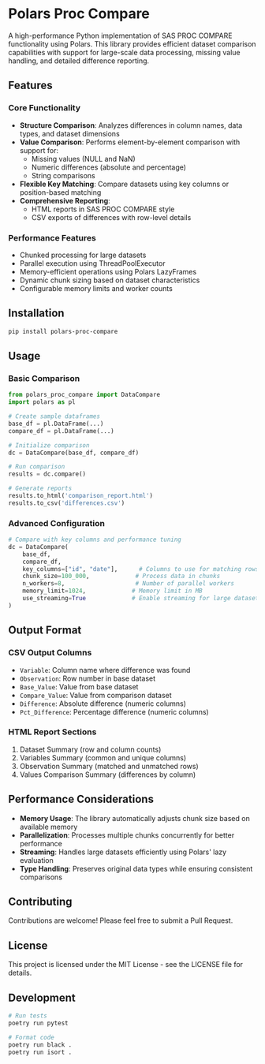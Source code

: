 # Polars Proc Compare

A high-performance Python implementation of SAS PROC COMPARE functionality using Polars. This library provides efficient dataset comparison capabilities with support for large-scale data processing, missing value handling, and detailed difference reporting.

## Features

### Core Functionality
- **Structure Comparison**: Analyzes differences in column names, data types, and dataset dimensions
- **Value Comparison**: Performs element-by-element comparison with support for:
  - Missing values (NULL and NaN)
  - Numeric differences (absolute and percentage)
  - String comparisons
- **Flexible Key Matching**: Compare datasets using key columns or position-based matching
- **Comprehensive Reporting**:
  - HTML reports in SAS PROC COMPARE style
  - CSV exports of differences with row-level details

### Performance Features
- Chunked processing for large datasets
- Parallel execution using ThreadPoolExecutor
- Memory-efficient operations using Polars LazyFrames
- Dynamic chunk sizing based on dataset characteristics
- Configurable memory limits and worker counts

## Installation

```bash
pip install polars-proc-compare
```

## Usage

### Basic Comparison
```python
from polars_proc_compare import DataCompare
import polars as pl

# Create sample dataframes
base_df = pl.DataFrame(...)
compare_df = pl.DataFrame(...)

# Initialize comparison
dc = DataCompare(base_df, compare_df)

# Run comparison
results = dc.compare()

# Generate reports
results.to_html('comparison_report.html')
results.to_csv('differences.csv')
```

### Advanced Configuration
```python
# Compare with key columns and performance tuning
dc = DataCompare(
    base_df,
    compare_df,
    key_columns=["id", "date"],      # Columns to use for matching rows
    chunk_size=100_000,             # Process data in chunks
    n_workers=8,                    # Number of parallel workers
    memory_limit=1024,             # Memory limit in MB
    use_streaming=True             # Enable streaming for large datasets
)
```

## Output Format

### CSV Output Columns
- `Variable`: Column name where difference was found
- `Observation`: Row number in base dataset
- `Base_Value`: Value from base dataset
- `Compare_Value`: Value from comparison dataset
- `Difference`: Absolute difference (numeric columns)
- `Pct_Difference`: Percentage difference (numeric columns)

### HTML Report Sections
1. Dataset Summary (row and column counts)
2. Variables Summary (common and unique columns)
3. Observation Summary (matched and unmatched rows)
4. Values Comparison Summary (differences by column)

## Performance Considerations

- **Memory Usage**: The library automatically adjusts chunk size based on available memory
- **Parallelization**: Processes multiple chunks concurrently for better performance
- **Streaming**: Handles large datasets efficiently using Polars' lazy evaluation
- **Type Handling**: Preserves original data types while ensuring consistent comparisons

## Contributing

Contributions are welcome! Please feel free to submit a Pull Request.

## License

This project is licensed under the MIT License - see the LICENSE file for details.
## Development

```bash
# Run tests
poetry run pytest

# Format code
poetry run black .
poetry run isort .
```
